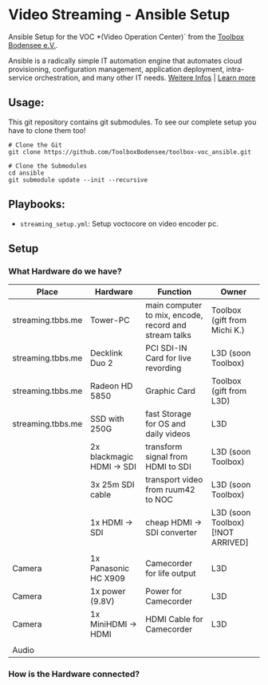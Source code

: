  Video Streaming - Ansible Setup
====================================
Ansible Setup for the VOC *(Video Operation Center)` from the [Toolbox Bodensee e.V.](https://toolbox-bodensee.de).

Ansible is a radically simple IT automation engine that automates cloud provisioning, configuration management, application deployment, intra-service orchestration, and many other IT needs. [Weitere Infos](https://de.wikipedia.org/wiki/Ansible) | [Learn more](https://www.ansible.com/overview/how-ansible-works)

 Usage:
-------
This git repository contains git submodules. To see our complete setup you have to clone them too!
```
# Clone the Git
git clone https://github.com/ToolboxBodensee/toolbox-voc_ansible.git

# Clone the Submodules 
cd ansible
git submodule update --init --recursive
```


 Playbooks:
------------
+ ``streaming_setup.yml``: Setup voctocore on video encoder pc.

 Setup
-------

### What Hardware do we have?

| Place    | Hardware | Function | Owner |
| -------- | ---------| -------- | ----- |
| streaming.tbbs.me | Tower-PC       | main computer to mix, encode, record and stream talks | Toolbox (gift from Michi K.) |
| streaming.tbbs.me | Decklink Duo 2 | PCI SDI-IN Card for live revording | L3D (soon Toolbox) |
| streaming.tbbs.me | Radeon HD 5850 | Graphic Card | Toolbox (gift from L3D) |
| streaming.tbbs.me | SSD with 250G  | fast Storage for OS and daily videos | L3D |
| | 2x blackmagic HDMI -> SDI | transform signal from HDMI to SDI | L3D (soon Toolbox) |
| | 3x 25m SDI cable | transport video from ruum42 to NOC | L3D (soon Toolbox) |
| | 1x HDMI -> SDI | cheap HDMI -> SDI converter | L3D (soon Toolbox) [!NOT ARRIVED] |
| | | | |
| Camera | 1x Panasonic HC X909 | Camecorder for life output | L3D |
| Camera | 1x power (9.8V) | Power for Camecorder | L3D |
| Camera | 1x MiniHDMI -> HDMI | HDMI Cable for Camecorder | L3D |
| | | | |
| Audio | 
### How is the Hardware connected?



